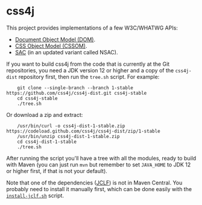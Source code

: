 # css4j

This project provides implementations of a few W3C/WHATWG APIs:

- [Document Object Model (DOM)](https://dom.spec.whatwg.org/).
- [CSS Object Model (CSSOM)](https://www.w3.org/TR/cssom-1/).
- [SAC](https://www.w3.org/Style/CSS/SAC/) (in an updated variant called NSAC).

If you want to build css4j from the code that is currently at the Git repositories, you need a JDK version 12 or higher and a copy of the `css4j-dist` repository first, then run the `tree.sh` script. For example:
```
    git clone --single-branch --branch 1-stable https://github.com/css4j/css4j-dist.git css4j-stable
    cd css4j-stable
    ./tree.sh
```
Or download a zip and extract:
```
    /usr/bin/curl -o css4j-dist-1-stable.zip https://codeload.github.com/css4j/css4j-dist/zip/1-stable
    /usr/bin/unzip css4j-dist-1-stable.zip
    cd css4j-dist-1-stable
    ./tree.sh
```
After running the script you'll have a tree with all the modules, ready to build with Maven (you can just run `mvn` but remember to set `JAVA_HOME` to JDK 12 or higher first, if that is not your default).

Note that one of the dependencies ([JCLF](https://sourceforge.net/projects/jclf/)) is not in Maven Central. You probably need to install it manually first, which can be done easily with the [`install-jclf.sh`](https://raw.githubusercontent.com/css4j/css4j-dist/1-stable/install-jclf.sh) script.
